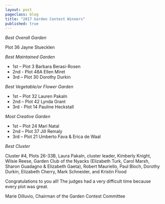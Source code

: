 ```yaml
---
layout: post
pageclass: blog
title: "2017 Garden Contest Winners"
published: true
---
```


*Best Overall Garden*

Plot 36 Jayne Stuecklen

*Best Maintained Garden*

- 1st – Plot 3  Barbara Berasi-Rosen
- 2nd - Plot 48A  Ellen Miret
- 3rd – Plot 30  Dorothy Durkin

*Best Vegetable/or Flower Garden*

- 1st – Plot 32  Lauren Pakaln
- 2nd – Plot 42  Lynda Grant
- 3rd - Plot 14  Pauline Heckstall

*Most Creative Garden*

- 1st – Plot 24  Mari Natal
- 2nd – Plot 37  Jill Remaly
- 3rd – Plot 21  Umberto Fava & Erica de Waal

*Best Cluster*

Cluster #4,  Plots 26-33B,  Laura Pakaln, cluster leader, Kimberly Knight, Wilsie Reese, Garden Club of the Nyacks (Elizabeth Turk, Carol Marsh, Sharon Guadagno & Elizabeth Gaeta), Robert Mauriello, Paul Bloch, Dorothy Durkin, Elizabeth Cherry, Mark Schneider, and Kristin Flood

Congratulations to you all!  The judges had a very difficult time because every plot was great.

Marie Dilluvio, Chairman of the Garden Contest Committee
